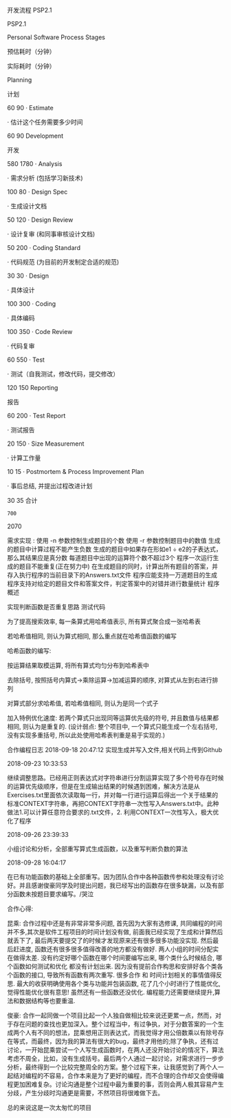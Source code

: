 开发流程
PSP2.1

 

PSP2.1

Personal Software Process Stages

预估耗时（分钟）

实际耗时（分钟）

Planning

计划

 60	 90
· Estimate

· 估计这个任务需要多少时间

 60	 90
Development

开发

 580	1780
· Analysis

· 需求分析 (包括学习新技术)

 100	 80
· Design Spec

· 生成设计文档

 50	 120
· Design Review

· 设计复审 (和同事审核设计文档)

 50	 200
· Coding Standard

· 代码规范 (为目前的开发制定合适的规范)

 30	 30
· Design

· 具体设计

 100	 300
· Coding

· 具体编码

 100	 350
· Code Review

· 代码复审

 60	 550
· Test

· 测试（自我测试，修改代码，提交修改）

 120	 150
Reporting

报告

 60	 200
· Test Report

· 测试报告

 20	 150
· Size Measurement

· 计算工作量

 10	 15
· Postmortem & Process Improvement Plan

· 事后总结, 并提出过程改进计划

 30	 35
合计

 	700	 
2070
 
需求实现 :
使用 -n 参数控制生成题目的个数
使用 -r 参数控制题目中的数值
生成的题目中计算过程不能产生负数
生成的题目中如果存在形如e1 ÷ e2的子表达式，那么其结果应是真分数
每道题目中出现的运算符个数不超过3个
程序一次运行生成的题目不能重复(正在努力中)
在生成题目的同时，计算出所有题目的答案，并存入执行程序的当前目录下的Answers.txt文件
程序应能支持一万道题目的生成
程序支持对给定的题目文件和答案文件，判定答案中的对错并进行数量统计
程序概述




实现判断函数是否重复思路
测试代码
 

为了提高搜索效率, 每一条算式用哈希值表示, 所有算式聚合成一张哈希表

若哈希值相同, 则认为算式相同, 那么重点就在哈希值函数的编写

哈希函数的编写:

按运算结果取模运算, 将所有算式均匀分布到哈希表中

去除括号, 按照括号内算式->乘除运算->加减运算的顺序, 对算式从左到右进行排列

对算式部分求哈希值, 若哈希值相同, 则认为是同一个式子

加入特例优化速度: 若两个算式只出现同等运算优先级的符号, 并且数值与结果都相同, 则认为是重复的. (设计弱点: 整个项目中, 一个算式只能生成一个左右括号, 没有实现多重括号, 所以此处使用哈希表判重是易于实现的.)


合作编程日志
2018-09-18 20:47:12 实现生成并写入文件,相关代码上传到Github

 2018-09-23 10:33:53

继续调整思路。已经用正则表达式对字符串进行分割运算实现了多个符号存在时候的运算优先级顺序，但是在生成输出结果的时候遇到困难，解决方法是从Exercises.txt里面依次读取每一行，并对每一行进行运算后得出一个关于结果的标准CONTEXT字符串，再把CONTEXT字符串一次性写入Answers.txt中。此种做法1.可以计算任意符合要求的.txt文件，2. 利用CONTEXT一次性写入，极大优化了程序



 2018-09-26 23:39:33

小组讨论和分析，全部重写算式生成函数，以及重写判断负数的算法



 2018-09-28 16:04:17 

在已有功能函数的基础上全部重写。因为团队合作中各种函数传参和处理没有讨论好。并且感谢俊豪同学及时提出问题，我已经写出的函数存在很多缺漏，以及有部分函数未按题目要求编写。/哭泣

合作心得:

昆乘: 合作过程中还是有非常非常多问题, 首先因为大家有选修课, 共同编程的时间并不多,其次是软件工程项目的时间计划没有做, 前面我已经实现了生成和计算然后就丢下了, 最后两天要提交了的时候才发现原来还有很多很多功能没实现. 然后最后赶进度, 函数还有很多很多值得改善的地方都没有做好. 两人小组的时间分配实在做得太差. 没有约定好哪个函数在哪个时间要编写出来, 哪个类什么时候结合, 哪个函数如何测试和优化 都没有计划出来. 因为没有提前合作构思和安排好各个类各个函数的接口, 导致所有函数有两次重写. 很多合作 和 时间计划相关的事情值得反思. 最大的收获明确使用各个类与功能并包装函数, 花了几个小时进行了性能优化, 觉得性能优化很有意思! 虽然还有一些函数还没优化. 编程能力还需要继续提升,算法和数据结构等也要重温. 

俊豪: 合作一起同做一个项目比起一个人独自做相比较来说还更累一点，然而，对于存在问题的查找也更加深入。整个过程当中，有过争执，对于分数答案的一个生成两个人有不同的想法，昆乘想用正则表达式，而我觉得才用公倍数乘以有除号存在等式，而最终，因为我的算法有很大的bug，最终才用他的;除了争执，还有过讨论，一开始昆乘尝试一个人写生成函数时，在两人还没开始讨论的情况下，算法考虑不周全，比如，没有生成括号。最后两个人通过一起讨论，对需求进行一步步分析，最终得到一个比较完整周全的方案。整个过程下来，让我感觉到了两个人一起结对编程的不容易，合作本来是为了更好的编程，而不合理的合作却又会使得编程更加困难复杂。讨论沟通是整个过程中最为重要的事，否则会两人极其容易产生分歧，产生分歧时沟通更是需要，不然项目将很难做下去。

总的来说这是一次太匆忙的项目

 

